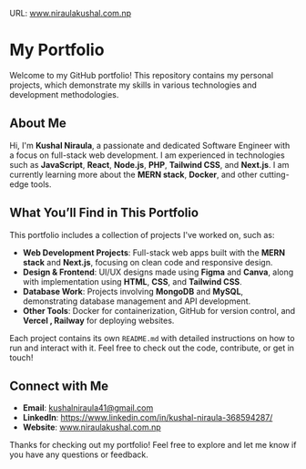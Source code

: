 URL: www.niraulakushal.com.np
# My Portfolio

Welcome to my GitHub portfolio! This repository contains my personal projects, which demonstrate my skills in various technologies and development methodologies.

## About Me

Hi, I'm **Kushal Niraula**, a passionate and dedicated Software Engineer with a focus on full-stack web development. I am experienced in technologies such as **JavaScript**, **React**, **Node.js**, **PHP**, **Tailwind CSS**, and **Next.js**. I am currently learning more about the **MERN stack**, **Docker**, and other cutting-edge tools.

## What You’ll Find in This Portfolio

This portfolio includes a collection of projects I've worked on, such as:

- **Web Development Projects**: Full-stack web apps built with the **MERN stack** and **Next.js**, focusing on clean code and responsive design.
- **Design & Frontend**: UI/UX designs made using **Figma** and **Canva**, along with implementation using **HTML**, **CSS**, and **Tailwind CSS**.
- **Database Work**: Projects involving **MongoDB** and **MySQL**, demonstrating database management and API development.
- **Other Tools**: Docker for containerization, GitHub for version control, and **Vercel , Railway** for deploying websites.



Each project contains its own `README.md` with detailed instructions on how to run and interact with it. Feel free to check out the code, contribute, or get in touch!

## Connect with Me

- **Email**: kushalniraula41@gmail.com
- **LinkedIn**: https://www.linkedin.com/in/kushal-niraula-368594287/
- **Website**: www.niraulakushal.com.np

Thanks for checking out my portfolio! Feel free to explore and let me know if you have any questions or feedback.

